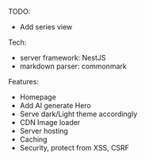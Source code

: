 TODO:

- Add series view

Tech:

- server framework: NestJS
- markdown parser: commonmark

Features:

- Homepage
- Add AI generate Hero
- Serve dark/Light theme accordingly
- CDN Image loader
- Server hosting
- Caching
- Security, protect from XSS, CSRF
